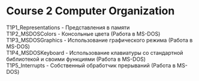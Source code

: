 # Course 2 Computer Organization
T1P1_Representations - Представления в памяти  
T1P2_MSDOSColors - Консольные цвета (Работа в MS-DOS)  
T1P3_MSDOSGraphics - Использование графического режима (Работа в MS-DOS)  
T1P4_MSDOSKeyboard - Использование клавиатуры со стандартной библиотекой и своими функциями (Работа в MS-DOS)  
T1P5_Interrupts - Собственный обработчик прерываний (Работа в MS-DOS)
